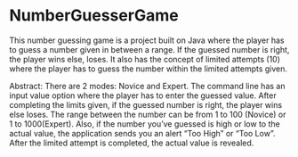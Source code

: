 # NumberGuesserGame
  
This number guessing game is a project built on Java where the player has to guess a number given in between a range. If the guessed number is right, the player wins else, loses. It also has the concept of limited attempts (10) where the player has to guess the number within the limited attempts given. 
  
Abstract: There are 2 modes: Novice and Expert. The command line has an input value option where the player has to enter the guessed value. After completing the limits given, if the guessed number is right, the player wins else loses. The range between the number can be from 1 to 100 (Novice) or 1 to 1000(Expert). Also, if the number you’ve guessed is high or low to the actual value, the application sends you an alert “Too High” or “Too Low”. After the limited attempt is completed, the actual value is revealed.

  
